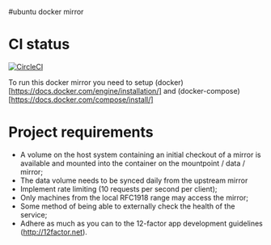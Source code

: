#ubuntu docker mirror

# CI status
[![CircleCI](https://circleci.com/gh/gianrubio/docker-mirror-ubuntu/tree/master.svg?style=svg&circle-token=c63bcdcabe6985b72ce3538934175b796ce27562)](https://circleci.com/gh/gianrubio/docker-mirror-ubuntu/tree/master)

To run this docker mirror you need to setup (docker)[https://docs.docker.com/engine/installation/] and (docker-compose)[https://docs.docker.com/compose/install/]


# Project requirements

* A volume on the host system containing an initial checkout of a mirror is available and mounted into the container on the mountpoint / data / mirror;
* The data volume needs to be synced daily from the upstream mirror
* Implement rate limiting (10 requests per second per client);
* Only machines from the local RFC1918 range may access the mirror;
* Some method of being able to externally check the health of the service;
* Adhere as much as you can to the 12-factor app development guidelines (http://12factor.net).